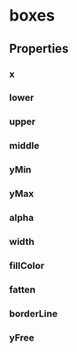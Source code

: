# boxes

## Properties

### x
### lower
### upper
### middle
### yMin
### yMax

### alpha
### width
### fillColor
### fatten
### borderLine
### yFree
